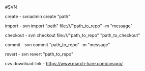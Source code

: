 #SVN

create - svnadmin create "path"

import - svn import "path" file:///"path_to_repo" -m "message"

checkout - svn checkout file:///"path_to_repo" "path_to_checkout"

commit - svn commit "path_to_repo" -m "message"

revert - svn revert "path_to_repo"

cvs download link - https://www.march-hare.com/cvspro/


